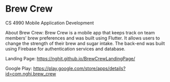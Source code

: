 # Brew Crew
CS 4990 Mobile Application Development

About Brew Crew:
Brew Crew is a mobile app that keeps track on team members’ brew preferences and was built using Flutter. It allows users to change the strength of their brew and sugar intake. The back-end was built using Firebase for authentication services and database.

Landing Page: https://nghit.github.io/BrewCrewLandingPage/

Google Play: https://play.google.com/store/apps/details?id=com.nghi.brew_crew

